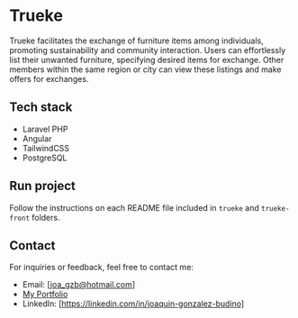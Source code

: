 # Trueke
Trueke facilitates the exchange of furniture items among individuals, promoting sustainability and community interaction. Users can effortlessly list their unwanted furniture, specifying desired items for exchange. Other members within the same region or city can view these listings and make offers for exchanges.

## Tech stack
- Laravel PHP
- Angular
- TailwindCSS
- PostgreSQL

## Run project
Follow the instructions on each README file included in `trueke` and `trueke-front` folders.

## Contact
For inquiries or feedback, feel free to contact me:

- Email: [joa_gzb@hotmail.com]
- [My Portfolio]([URL](https://joagzb.notion.site/Joaquin-s-Portfolio-a90cb2e35b3b41baa73489b26ffa1461?pvs=4))
- LinkedIn: [https://linkedin.com/in/joaquin-gonzalez-budino]
